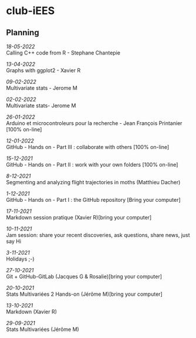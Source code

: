 # club-iEES

## Planning  

*18-05-2022*  
Calling C++ code from R - Stephane Chantepie 

*13-04-2022*  
Graphs with ggplot2 - Xavier R

*09-02-2022*  
Multivariate stats - Jerome M

*02-02-2022*  
Multivariate stats- Jerome M

*26-01-2022*  
Arduino et microcontroleurs pour la recherche - Jean François Printanier [100% on-line]

*12-01-2022*  
GitHub - Hands on - Part III : collaborate with others [100% on-line]


*15-12-2021*  
GitHub - Hands on - Part II : work with your own folders [100% on-line]

*8-12-2021*  
Segmenting and analyzing flight trajectories in moths (Matthieu Dacher)

*1-12-2021*  
GitHub - Hands on - Part I : the GitHub repository [Bring your computer]

*17-11-2021*  
Markdown session pratique (Xavier R)[bring your computer]

*10-11-2021*  
Jam session: share your recent discoveries, ask questions, share news, just say Hi

*3-11-2021*   
Holidays ;-)

*27-10-2021*  
Git + GitHub-GitLab (Jacques G & Rosalie)[bring your computer]

*20-10-2021*  
Stats Multivariées 2 Hands-on (Jérôme M)[bring your computer]

*13-10-2021*  
Markdown (Xavier R)

*29-09-2021*  
Stats Multivariées (Jérôme M)


